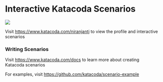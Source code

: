 # Interactive Katacoda Scenarios

[![](http://shields.katacoda.com/katacoda/niranjantj/count.svg)](https://www.katacoda.com/niranjantj "Get your profile on Katacoda.com")

Visit https://www.katacoda.com/niranjantj to view the profile and interactive scenarios

### Writing Scenarios
Visit https://www.katacoda.com/docs to learn more about creating Katacoda scenarios

For examples, visit https://github.com/katacoda/scenario-example
